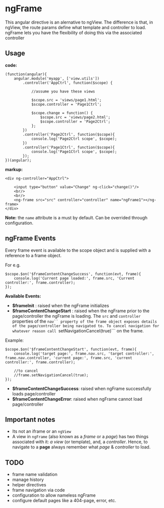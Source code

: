 # ngFrame


This angular directive is an alernative to ngView. The difference is that, in ngView, the route params define what template and controller to load. ngFrame lets you have the flexibility of doing this via the associated controller

Usage
-

**code:**
```
(function(angular){
	angular.module('myapp', ['view.utils'])
		.controller('AppCtrl', function($scope) {

			//assume you have these views

			$scope.src = 'views/page1.html';
			$scope.controller = 'Page1Ctrl';

			$scope.change = function() {
				$scope.src = 'views/page2.html';
				$scope.controller = 'Page2Ctrl';
			};
		})
		.controller('Page2Ctrl', function($scope){
			console.log('Page2Ctrl scope', $scope);
		})
		.controller('Page1Ctrl', function($scope){
			console.log('Page1Ctrl scope', $scope);
		});
})(angular);

```

**markup:**
```
<div ng-controller="AppCtrl">

	<input type="button" value="Change" ng-click="change()"/>
	<br/>
	<br/>
	<ng-frame src="src" controller="controller" name="ngFrame1"></ng-frame>
</div>
```
**Note:** the ```name``` attribute is a must by default. Can be overrided through configuration.

ngFrame Events
-

Every frame event is available to the scope object and is supplied with a reference to a frame object. 

For e.g.
```
$scope.$on('$frameContentChangeSuccess', function(evt, frame){
	console.log('Current page loaded:', frame.src, 'Current controller:', frame.controller);
});
```
**Available Events:**

- **$frameInit** : raised when the ngFrame initializes
- **$frameContentChangeStart** : raised when the ngFrame prior to the page/controller the ngFrame is loading. The ```src``` and ```controller``` properties of the ```nav`` property of the frame object exposes details of the page/controller being navigated to. To cancel navigation for whatever reason call ```setNavigationCancel(true)``` on the frame.

Example:

```
$scope.$on('$frameContentChangeStart', function(evt, frame){
	console.log('target page:', frame.nav.src, 'target controller:', frame.nav.controller, 'current page:', frame.src, 'current controller:', frame.controller);

	//to cancel
	//frame.setNavigationCancel(true);
});
```
- **$frameContentChangeSuccess**: raised when ngFrame successfully loads page/controller
- **$frameContentChangeError**: raised when ngFrame cannot load page/controller

Important notes
-
- Its not an iframe or an ```ngView```
- A view in ```ngFrame``` (also known as a *frame* or a *page*) has two things associated with it: *a view* (or template), and, a *controller*. Hence, to navigate to a **page** always remember what *page* & *controller* to load.

TODO
-
- frame name validation
- manage history
- helper directives
- frame navigation via code
- configuration to allow nameless ngFrame
- configure default pages like a 404-page, error, etc.